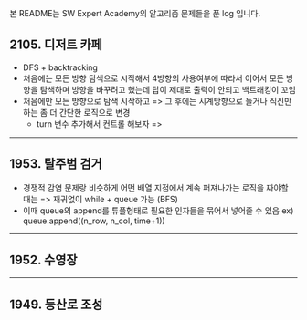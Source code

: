 본 README는 SW Expert Academy의 알고리즘 문제들을 푼 log 입니다.

## 2105. 디저트 카페
- DFS + backtracking
- 처음에는 모든 방향 탐색으로 시작해서 4방향의 사용여부에 따라서 이어서 모든 방향을 탐색하며 방향을 바꾸려고 했는데 답이 제대로 출력이 안되고 백트래킹이 꼬임
- 처음에만 모든 방향으로 탐색 시작하고 => 그 후에는 시계방향으로 돌거나 직진만 하는 좀 더 간단한 로직으로 변경
  - turn 변수 추가해서 컨트롤 해보자 =>

----------------------

## 1953. 탈주범 검거
- 경쟁적 감염 문제랑 비슷하게 어떤 배열 지점에서 계속 퍼져나가는 로직을 짜야할 때는 => 재귀없이 while + queue 가능 (BFS)
- 이때 queue의 append를 튜플형태로 필요한 인자들을 묶어서 넣어줄 수 있음 ex) queue.append((n_row, n_col, time+1))

----------------------

## 1952. 수영장

----------------------

## 1949. 등산로 조성